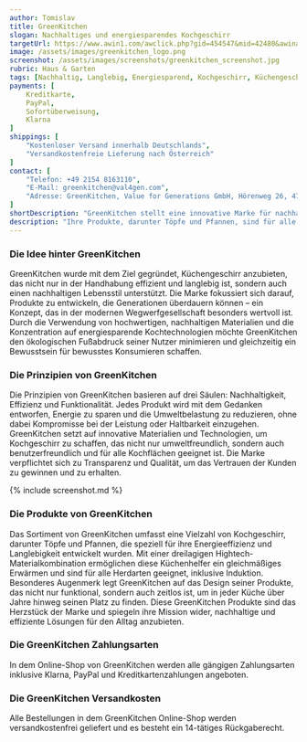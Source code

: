 ```yaml
---
author: Tomislav
title: GreenKitchen
slogan: Nachhaltiges und energiesparendes Kochgeschirr
targetUrl: https://www.awin1.com/awclick.php?gid=454547&mid=42480&awinaffid=731132&linkid=3304269&clickref=
image: /assets/images/greenkitchen_logo.png
screenshot: /assets/images/screenshots/greenkitchen_screenshot.jpg
rubric: Haus & Garten
tags: [Nachhaltig, Langlebig, Energiesparend, Kochgeschirr, Küchengeschirr, Töpfe, Pfannen]
payments: [
    Kreditkarte,
    PayPal,
    Sofortüberweisung,
    Klarna
]
shippings: [
    "Kostenloser Versand innerhalb Deutschlands",
    "Versandkostenfreie Lieferung nach Österreich"
]
contact: [
    "Telefon: +49 2154 8163110",
    "E-Mail: greenkitchen@val4gen.com",
    "Adresse: GreenKitchen, Value for Generations GmbH, Hörenweg 26, 47877 Willich"
]
shortDescription: "GreenKitchen stellt eine innovative Marke für nachhaltiges und energiesparendes Kochgeschirr dar, entwickelt in Deutschland."
description: "Ihre Produkte, darunter Töpfe und Pfannen, sind für alle Herdarten geeignet und zeichnen sich durch ein funktionales Design sowie eine dreilagige Hightech-Materialkombination aus, die ein gleichmäßiges Erwärmen ermöglicht. GreenKitchen betont die Wichtigkeit von Nachhaltigkeit und Effizienz in der Küche, mit dem Ziel, langlebige Begleiter für das tägliche Kochen zu bieten."
---
```


### Die Idee hinter GreenKitchen

GreenKitchen wurde mit dem Ziel gegründet, Küchengeschirr anzubieten, das nicht nur in der Handhabung effizient und langlebig ist, sondern auch einen nachhaltigen Lebensstil unterstützt. Die Marke fokussiert sich darauf, Produkte zu entwickeln, die Generationen überdauern können – ein Konzept, das in der modernen Wegwerfgesellschaft besonders wertvoll ist. Durch die Verwendung von hochwertigen, nachhaltigen Materialien und die Konzentration auf energiesparende Kochtechnologien möchte GreenKitchen den ökologischen Fußabdruck seiner Nutzer minimieren und gleichzeitig ein Bewusstsein für bewusstes Konsumieren schaffen.

### Die Prinzipien von GreenKitchen

Die Prinzipien von GreenKitchen basieren auf drei Säulen: Nachhaltigkeit, Effizienz und Funktionalität. Jedes Produkt wird mit dem Gedanken entworfen, Energie zu sparen und die Umweltbelastung zu reduzieren, ohne dabei Kompromisse bei der Leistung oder Haltbarkeit einzugehen. GreenKitchen setzt auf innovative Materialien und Technologien, um Kochgeschirr zu schaffen, das nicht nur umweltfreundlich, sondern auch benutzerfreundlich und für alle Kochflächen geeignet ist. Die Marke verpflichtet sich zu Transparenz und Qualität, um das Vertrauen der Kunden zu gewinnen und zu erhalten.

{% include screenshot.md %}

### Die Produkte von GreenKitchen

Das Sortiment von GreenKitchen umfasst eine Vielzahl von Kochgeschirr, darunter Töpfe und Pfannen, die speziell für ihre Energieeffizienz und Langlebigkeit entwickelt wurden. Mit einer dreilagigen Hightech-Materialkombination ermöglichen diese Küchenhelfer ein gleichmäßiges Erwärmen und sind für alle Herdarten geeignet, inklusive Induktion. Besonderes Augenmerk legt GreenKitchen auf das Design seiner Produkte, das nicht nur funktional, sondern auch zeitlos ist, um in jeder Küche über Jahre hinweg seinen Platz zu finden. Diese GreenKitchen Produkte sind das Herzstück der Marke und spiegeln ihre Mission wider, nachhaltige und effiziente Lösungen für den Alltag anzubieten.

### Die GreenKitchen Zahlungsarten

In dem Online-Shop von GreenKitchen werden alle gängigen Zahlungsarten inklusive Klarna, PayPal und Kreditkartenzahlungen angeboten.

### Die GreenKitchen Versandkosten

Alle Bestellungen in dem GreenKitchen Online-Shop werden versandkostenfrei geliefert und es besteht ein 14-tätiges Rückgaberecht.